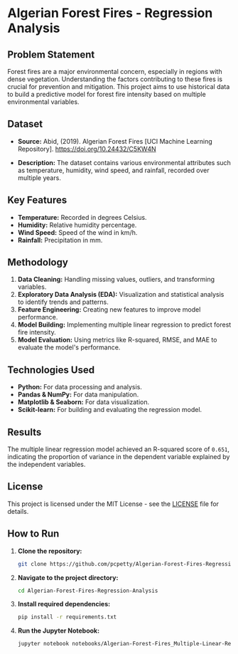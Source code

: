 # Algerian Forest Fires - Regression Analysis

## Problem Statement
Forest fires are a major environmental concern, especially in regions with dense vegetation. Understanding the factors contributing to these fires is crucial for prevention and mitigation. This project aims to use historical data to build a predictive model for forest fire intensity based on multiple environmental variables.

## Dataset
- **Source:** Abid, (2019). Algerian Forest Fires [UCI Machine Learning Repository]. https://doi.org/10.24432/C5KW4N

- **Description:** The dataset contains various environmental attributes such as temperature, humidity, wind speed, and rainfall, recorded over multiple years.

## Key Features
- **Temperature:** Recorded in degrees Celsius.
- **Humidity:** Relative humidity percentage.
- **Wind Speed:** Speed of the wind in km/h.
- **Rainfall:** Precipitation in mm.

## Methodology
1. **Data Cleaning:** Handling missing values, outliers, and transforming variables.
2. **Exploratory Data Analysis (EDA):** Visualization and statistical analysis to identify trends and patterns.
3. **Feature Engineering:** Creating new features to improve model performance.
4. **Model Building:** Implementing multiple linear regression to predict forest fire intensity.
5. **Model Evaluation:** Using metrics like R-squared, RMSE, and MAE to evaluate the model's performance.

## Technologies Used
- **Python:** For data processing and analysis.
- **Pandas & NumPy:** For data manipulation.
- **Matplotlib & Seaborn:** For data visualization.
- **Scikit-learn:** For building and evaluating the regression model.

## Results
The multiple linear regression model achieved an R-squared score of `0.651`, indicating the proportion of variance in the dependent variable explained by the independent variables.

## License
This project is licensed under the MIT License - see the [LICENSE](./LICENSE) file for details.

## How to Run
1. **Clone the repository:**
   ```bash
   git clone https://github.com/pcpetty/Algerian-Forest-Fires-Regression-Analysis.git

2. **Navigate to the project directory:**
   ```bash
   cd Algerian-Forest-Fires-Regression-Analysis

3. **Install required dependencies:**
   ```bash
   pip install -r requirements.txt

4. **Run the Jupyter Notebook:**
   ```bash
   jupyter notebook notebooks/Algerian-Forest-Fires_Multiple-Linear-Regression.ipynb


